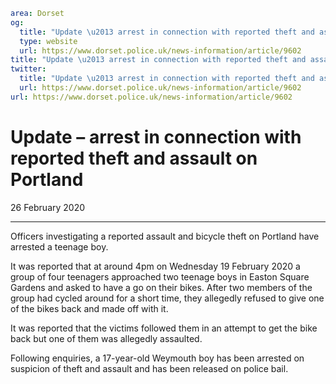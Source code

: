 ```yaml
area: Dorset
og:
  title: "Update \u2013 arrest in connection with reported theft and assault on Portland"
  type: website
  url: https://www.dorset.police.uk/news-information/article/9602
title: "Update \u2013 arrest in connection with reported theft and assault on Portland |"
twitter:
  title: "Update \u2013 arrest in connection with reported theft and assault on Portland"
  url: https://www.dorset.police.uk/news-information/article/9602
url: https://www.dorset.police.uk/news-information/article/9602
```

# Update – arrest in connection with reported theft and assault on Portland

26 February 2020

* * *

Officers investigating a reported assault and bicycle theft on Portland have arrested a teenage boy.

It was reported that at around 4pm on Wednesday 19 February 2020 a group of four teenagers approached two teenage boys in Easton Square Gardens and asked to have a go on their bikes. After two members of the group had cycled around for a short time, they allegedly refused to give one of the bikes back and made off with it.

It was reported that the victims followed them in an attempt to get the bike back but one of them was allegedly assaulted.

Following enquiries, a 17-year-old Weymouth boy has been arrested on suspicion of theft and assault and has been released on police bail.
